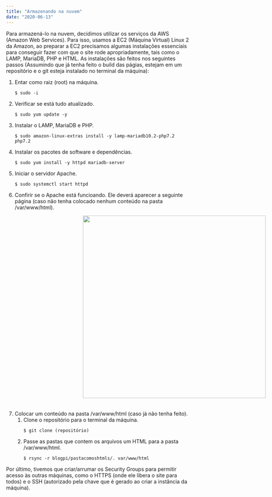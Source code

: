 ```yaml
---
title: "Armazenando na nuvem"
date: "2020-06-13"
---
```

<p>Para armazená-lo na nuvem, decidimos utilizar os serviços da AWS (Amazon Web Services). Para isso, usamos a EC2 (Máquina Virtual) Linux 2 da Amazon, ao preparar a EC2 precisamos algumas instalações essenciais para conseguir fazer com que o site rode apropriadamente, tais como o LAMP, MariaDB, PHP e HTML. As instalações são feitos nos seguintes passos (Assumindo que já tenha feito o build das págias, estejam em um repositório e o git esteja instalado no terminal da máquina):</p>

1. Entar como raiz (root) na máquina.
    <p><code>$ sudo -i</code></p>

2. Verificar se está tudo atualizado.
   <p> <code>$ sudo yum update -y</code></p>

3. Instalar o LAMP, MariaDB e PHP.
   <p> <code>$ sudo amazon-linux-extras install -y lamp-mariadb10.2-php7.2 php7.2</code></p>

4. Instalar os pacotes de software e dependências.
    <p><code>$ sudo yum install -y httpd mariadb-server</code></p>

5. Iniciar o servidor Apache.
    <p><code>$ sudo systemctl start httpd</code></p>

6. Confirir se o Apache está funcioando. Ele deverá aparecer a seguinte página (caso não tenha colocado nenhum conteúdo na pasta /var/www/html).

<img src="https://pbs.twimg.com/media/EabCRQ1XQAELCWw?format=png&name=small" width="500px" style="vertical-align:middle;margin:0px 210px; margin-bottom: 20px">

7. Colocar um conteúdo na pasta /var/www/html (caso já não tenha feito).
    1. Clone o repositório para o terminal da máquina.
        <p><code>$ git clone (repositório)</code></p>
    2. Passe as pastas que contem os arquivos um HTML para a pasta /var/www/html.
        <p><code>$ rsync -r blogpi/pastacomoshtmls/. var/www/html</code></p>

<p>Por último, tivemos que criar/arrumar os Security Groups para permitir acesso às outras máquinas, como o HTTPS (onde ele libera o site para todos) e o SSH (autorizado pela chave que é gerado ao criar a instância da máquina).</p>